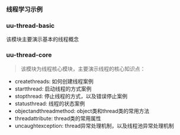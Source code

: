 ### 线程学习示例

### uu-thread-basic
该模块主要演示基本的线程概念
### uu-thread-core
> 该模块为线程核心模块，主要演示线程的核心知识点：
>
- createthreads: 如何创建线程案例
- startthread: 启动线程的方式案例
- stopthread: 停止线程的方式，以及错误停止案例
- statusthread: 线程的状态案例
- objectandthreadmethod: object类和thread类的常用方法
- threadattribute: thread类的常用属性
- uncaughtexception: thread异常处理机制，以及线程池异常处理机制
